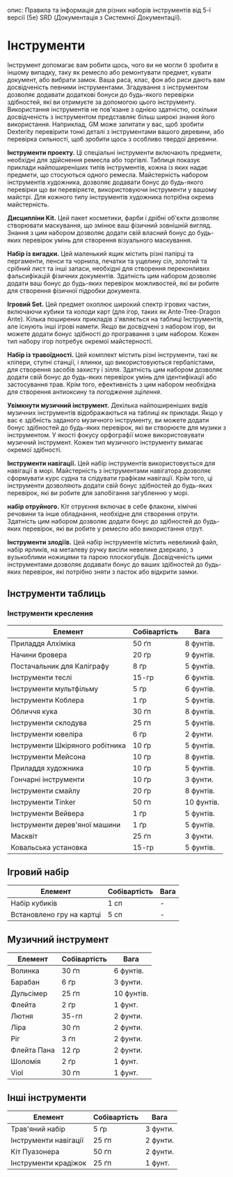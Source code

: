 опис: Правила та інформація для різних наборів інструментів від 5-ї версії (5e) SRD (Документація з Системної Документації).

# Інструменти
Інструмент допомагає вам робити щось, чого ви не могли б зробити в іншому випадку, таку як ремесло або ремонтувати предмет, кувати документ, або вибрати замок. Ваша раса, клас, фон або риси дають вам досвідченість певними інструментами. Згадування з інструментом дозволяє додавати додаткові бонуси до будь-якого перевірки здібностей, які ви отримуєте за допомогою цього інструменту. Використання інструментів не пов'язане з однією здатністю, оскільки досвідченість з інструментом представляє більш широкі знання його використання. Наприклад, GM може запитати у вас, щоб зробити Dexterity перевірити тонкі деталі з інструментами вашого деревини, або перевірка сильності, щоб зробити щось з особливо твердої деревини.

**Інструменти проекту.** Ці спеціальні інструменти включають предмети, необхідні для здійснення ремесла або торгівлі. Таблиця показує приклади найпоширеніших типів інструментів, кожна із яких надає предмети, що стосуються одного ремесла. Майстерність набором інструментів художника, дозволяє додавати бонус до будь-якого перевірки що ви перевіряєте, використовуючи інструменти у вашому майстрі. Для кожного типу інструментів художника потрібна окрема майстерність.

**Дисципліни Kit.** Цей пакет косметики, фарби і дрібні об'єкти дозволяє створювати маскування, що змінює ваш фізичний зовнішній вигляд. Знання з цим набором дозволяє додати свій власний бонус до будь-яких перевірок умінь для створення візуального маскування.

**Набір із вигадки.** Цей маленький ящик містить різні папірці та пергаменти, пенси та чорнила, печатки та ущелину сіл, золотий та срібний лист та інші запаси, необхідні для створення переконливих фальсифікацій фізичних документів. Здатність цим набором дозволяє додати ваш бонус до будь-яких перевірок можливостей, які ви робите для створення фізичної підробки документа.

**Ігровий Set.** Цей предмет охоплює широкий спектр ігрових частин, включаючи кубики та колоди карт (для ігор, таких як Ante-Tree-Dragon Ante). Кілька поширених прикладів з'являється на таблиці Інструментів, але існують інші ігрові намети. Якщо ви досвідчені з набором ігор, ви можете додати бонус здібності до програвання з цим набором. Кожен тип набору ігор потребує окремої майстерності.

**Набір із травоїдності.** Цей комплект містить різні інструменти, такі як кліпери, ступні станції, і ялинки, що використовуються гербалістами, для створення засобів захисту і зілля. Здатність цим набором дозволяє додати свій бонус до будь-яких перевірок умінь для ідентифікації або застосування трав. Крім того, ефективність з цим набором необхідна для створення антиоксину та _погодження зцілення_.

**Увімкнути музичний інструмент.** Декілька найпоширеніших видів музичних інструментів відображаються на таблиці як приклади. Якщо у вас є здібність заданого музичного інструменту, ви можете додати бонус здібностей до будь-яких перевірок, які ви створюєте для музики з інструментом. У якості фокусу орфографії може використовувати музичний інструмент. Кожен тип музичного інструменту вимагає окремої здібності.

**Інструменти навігації.** Цей набір інструментів використовується для навігації в морі. Майстерність з інструментами навігатора дозволяє сформувати курс судна та слідувати графікам навігації. Крім того, ці інструменти дозволяють додати свій бонус здібностей до будь-яких перевірок, які ви робите для запобігання загубленню у морі.

**набір отруйного.** Кіт отруєння включає в себе флакони, хімічні речовини та інше обладнання, необхідне для створення отрути. Здатність цим набором дозволяє додати бонус до здібностей до будь-яких перевірок, які ви робите у ремесло або використання отрут.

**Інструменти злодіїв.** Цей набір інструментів містить невеликий файл, набір ярликів, на металеву ручку висіли невелике дзеркало, з вузькоблими ножицями та парою плоскогубців. Досвідченість цими інструментами дозволяє додавати бонус до ваших здібностей до будь-яких перевірок, які потрібно зняти з пасток або відкрити замки.


## Інструменти таблиць
### Інструменти креслення
| Елемент                         | Собівартість | Вага       |
| ------------------------------- | ------------ | ---------- |
| Приладдя Алхіміка               | 50 ґп        | 8 фунтів.  |
| Начини бровера                  | 20 ґр        | 9 фунтів.  |
| Постачальник для Каліграфу      | 8 ґр         | 5 фунтів.  |
| Інструменти теслі               | 15-гр        | 6 фунтів.  |
| Інструменти мультфільму         | 5 ґр         | 6 фунтів.  |
| Інструменти Коблера             | 1 ґр         | 5 фунтів.  |
| Обличчя кука                    | 30 ґп        | 8 фунтів.  |
| Інструменти склодува            | 25 ґп        | 5 фунтів.  |
| Інструменти ювеліра             | 6 ґр         | 2 фунти.   |
| Інструменти Шкіряного робітника | 10 ґр        | 5 фунтів.  |
| Інструменти Мейсона             | 10 ґр        | 8 фунтів.  |
| Приладдя художника              | 10 ґр        | 5 фунтів.  |
| Гончарні інструменти            | 10 ґр        | 3 фунти.   |
| Інструменти смайлу              | 20 ґр        | 8 фунтів.  |
| Інструменти Tinker              | 50 ґп        | 10 фунтів. |
| Інструменти Вейвера             | 1 ґр         | 5 фунтів.  |
| Інструменти дерев'яної машини   | 1 ґр         | 5 фунтів.  |
| Масквіт                         | 25 ґп        | 3 фунти.   |
| Ковальська установка            | 15-гр        | 5 фунтів.  |

## Ігровий набір
| Елемент                   | Собівартість | Вага |
| ------------------------- | ------------ | ---- |
| Набір кубиків             | 1 сп         | -    |
| Встановлено гру на картці | 5 сп         | -    |

## Музичний інструмент
| Елемент     | Собівартість | Вага       |
| ----------- | ------------ | ---------- |
| Волинка     | 30 ґп        | 6 фунтів.  |
| Барабан     | 6 ґр         | 3 фунти.   |
| Дульсімер   | 25 ґп        | 10 фунтів. |
| Флейта      | 2 ґр         | 1 фунт.    |
| Лютня       | 35-гп        | 2 фунти.   |
| Ліра        | 30 ґп        | 2 фунти.   |
| Ріг         | 3 ґп         | 2 фунти.   |
| Флейта Пана | 12 ґр        | 2 фунти.   |
| Шоломія     | 2 ґр         | 1 фунт.    |
| Viol        | 30 ґп        | 1 фунт.    |

## Інші інструменти
| Елемент               | Собівартість | Вага     |
| --------------------- | ------------ | -------- |
| Трав'яний набір       | 5 ґр         | 3 фунти. |
| Інструменти навігації | 25 ґп        | 2 фунти. |
| Кіт Пуазонера         | 50 ґп        | 2 фунти. |
| Інструменти крадіжок  | 25 ґп        | 1 фунт.  |
